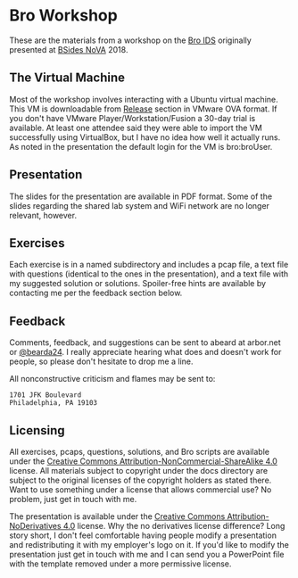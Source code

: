 # Bro Workshop
These are the materials from a workshop on the [Bro IDS](https://www.bro.org/) originally presented at [BSides NoVA](http://www.bsidesnova.org/) 2018.

## The Virtual Machine
Most of the workshop involves interacting with a Ubuntu virtual machine. This VM is downloadable from [Release](https://github.com/andrewbeard/broworkshop/releases) section in VMware OVA format. If you don't have VMware Player/Workstation/Fusion a 30-day trial is available. At least one attendee said they were able to import the VM successfully using VirtualBox, but I have no idea how well it actually runs. As noted in the presentation the default login for the VM is bro:broUser.

## Presentation
The slides for the presentation are available in PDF format. Some of the slides regarding the shared lab system and WiFi network are no longer relevant, however.

## Exercises
Each exercise is in a named subdirectory and includes a pcap file, a text file with questions (identical to the ones in the presentation), and a text file with my suggested solution or solutions. Spoiler-free hints are available by contacting me per the feedback section below.

## Feedback
Comments, feedback, and suggestions can be sent to abeard at arbor.net or [@bearda24](https://twitter.com/bearda24). I really appreciate hearing what does and doesn't work for people, so please don't hesitate to drop me a line.

All nonconstructive criticism and flames may be sent to:
```
1701 JFK Boulevard
Philadelphia, PA 19103
```

## Licensing
All exercises, pcaps, questions, solutions, and Bro scripts are available under the [Creative Commons Attribution-NonCommercial-ShareAlike 4.0](https://creativecommons.org/licenses/by-nc-sa/4.0/) license. All materials subject to copyright under the docs directory are subject to the original licenses of the copyright holders as stated there. Want to use something under a license that allows commercial use? No problem, just get in touch with me.

The presentation is available under the [Creative Commons Attribution-NoDerivatives 4.0](https://creativecommons.org/licenses/by-nd/4.0/) license. Why the no derivatives license difference?  Long story short, I don't feel comfortable having people modify a presentation and redistributing it with my employer's logo on it.  If you'd like to modify the presentation just get in touch with me and I can send you a PowerPoint file with the template removed under a more permissive license.  

